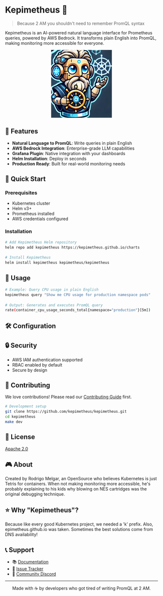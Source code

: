 # Kepimetheus 🚀

> Because 2 AM you shouldn't need to remember PromQL syntax

Kepimetheus is an AI-powered natural language interface for Prometheus queries, powered by AWS Bedrock. It transforms plain English into PromQL, making monitoring more accessible for everyone.

<div align="center">
  <img src="logo.png" alt="Kepimetheus Logo" width="200">
</div>

## 🌟 Features

- **Natural Language to PromQL**: Write queries in plain English
- **AWS Bedrock Integration**: Enterprise-grade LLM capabilities
- **Grafana Plugin**: Native integration with your dashboards
- **Helm Installation**: Deploy in seconds
- **Production Ready**: Built for real-world monitoring needs

## 🚀 Quick Start

### Prerequisites

- Kubernetes cluster
- Helm v3+
- Prometheus installed
- AWS credentials configured

### Installation

```bash
# Add Kepimetheus Helm repository
helm repo add kepimetheus https://kepimetheus.github.io/charts

# Install Kepimetheus
helm install kepimetheus kepimetheus/kepimetheus
```

## 📖 Usage

```bash
# Example: Query CPU usage in plain English
kepimetheus query "Show me CPU usage for production namespace pods"

# Output: Generates and executes PromQL query
rate(container_cpu_usage_seconds_total{namespace="production"}[5m])
```

## 🛠️ Configuration


## 🔒 Security

- AWS IAM authentication supported
- RBAC enabled by default
- Secure by design

## 🤝 Contributing

We love contributions! Please read our [Contributing Guide](CONTRIBUTING.md) first.

```bash
# Development setup
git clone https://github.com/kepimetheus/kepimetheus.git
cd kepimetheus
make dev
```

## 📝 License

[Apache 2.0](LICENSE)

## 🎮 About

Created by Rodrigo Melgar, an OpenSource who believes Kubernetes is just Tetris for containers. When not making monitoring more accessible, he's probably explaining to his kids why blowing on NES cartridges was the original debugging technique.

## ⭐ Why "Kepimetheus"?

Because like every good Kubernetes project, we needed a 'k' prefix. Also, epimetheus.github.io was taken. Sometimes the best solutions come from DNS availability!

## 📞 Support

- 📚 [Documentation](https://kepimetheus.github.io/docs)
- 🐛 [Issue Tracker](https://github.com/kepimetheus/kepimetheus/issues)
- 💬 [Community Discord](#)

---

<div align="center">
Made with ☕ by developers who got tired of writing PromQL at 2 AM.
</div>

